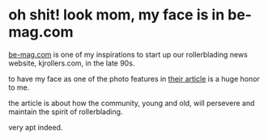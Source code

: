 # oh shit! look mom, my face is in be-mag.com

[be-mag.com](https://be-mag.com) is one of my inspirations to start up our rollerblading news website, kjrollers.com, in the late 90s. 

to have my face as one of the photo features in [their article](https://www.be-mag.com/article/faces-of-winterclash-day-ii/) is a huge honor to me.

the article is about how the community, young and old, will persevere and maintain the spirit of rollerblading.

very apt indeed.
